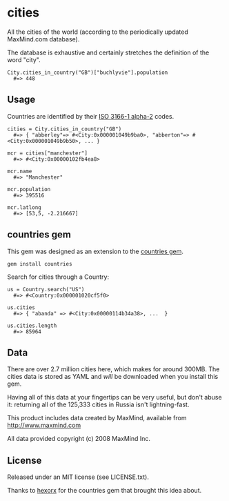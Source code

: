 # cities

All the cities of the world (according to the periodically updated MaxMind.com database).

The database is exhaustive and certainly stretches the definition of the word "city".

    City.cities_in_country("GB")["buchlyvie"].population
      #=> 448

## Usage

Countries are identified by their [ISO 3166-1 alpha-2](http://en.wikipedia.org/wiki/ISO_3166-1_alpha-2) codes.

    cities = City.cities_in_country("GB")
      #=> { "abberley"=> #<City:0x000001049b9ba0>, "abberton"=> #<City:0x000001049b9b50>, ... }

    mcr = cities["manchester"]
      #=> #<City:0x00000102fb4ea8>

    mcr.name
      #=> "Manchester"

    mcr.population
      #=> 395516

    mcr.latlong
      #=> [53,5, -2.216667]

## countries gem

This gem was designed as an extension to the [countries gem](https://github.com/hexorx/countries).

    gem install countries

Search for cities through a Country:

    us = Country.search("US")
      #=> #<Country:0x000001020cf5f0>

    us.cities
      #=> { "abanda" => #<City:0x00000114b34a38>, ...  }

    us.cities.length
      #=> 85964

## Data

There are over 2.7 million cities here, which makes for around 300MB.  The cities data is stored as YAML and _will_ be downloaded when you install this gem.

Having all of this data at your fingertips can be very useful, but don't abuse it: returning all of the 125,333 cities in Russia isn't lightning-fast.

This product includes data created by MaxMind, available from http://www.maxmind.com

All data provided copyright (c) 2008 MaxMind Inc.

## License 

Released under an MIT license (see LICENSE.txt).

Thanks to [hexorx](https://github.com/hexorx) for the countries gem that brought this idea about.
